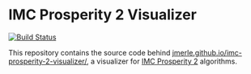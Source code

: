 # IMC Prosperity 2 Visualizer

[![Build Status](https://github.com/jmerle/imc-prosperity-2-visualizer/workflows/Build/badge.svg)](https://github.com/jmerle/imc-prosperity-2-visualizer/actions/workflows/build.yml)

This repository contains the source code behind [jmerle.github.io/imc-prosperity-2-visualizer/](https://jmerle.github.io/imc-prosperity-2-visualizer/), a visualizer for [IMC Prosperity 2](https://prosperity.imc.com/) algorithms.
